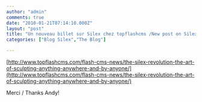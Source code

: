 ```yaml
---
author: "admin"
comments: true
date: "2010-01-21T07:14:10.000Z"
layout: "post"
title: "Un nouveau billet sur Silex chez topflashcms /New post on Silex at topflashcms"
categories: ["Blog Silex","The Blog"]

---
```

[http://www.topflashcms.com/flash-cms-news/the-silex-revolution-the-art-of-sculpting-anything-anywhere-and-by-anyone/](http://www.topflashcms.com/flash-cms-news/the-silex-revolution-the-art-of-sculpting-anything-anywhere-and-by-anyone/)

Merci / Thanks Andy!


